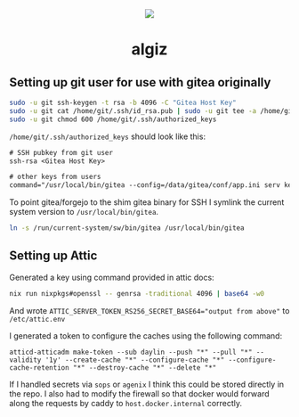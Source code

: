 <div align="center">
<img src="https://upload.wikimedia.org/wikipedia/commons/d/df/Runic_letter_algiz.svg">
<h1>algiz</h1>
</div>

## Setting up git user for use with gitea originally

```sh
sudo -u git ssh-keygen -t rsa -b 4096 -C "Gitea Host Key"
sudo -u git cat /home/git/.ssh/id_rsa.pub | sudo -u git tee -a /home/git/.ssh/authorized_keys
sudo -u git chmod 600 /home/git/.ssh/authorized_keys
```

`/home/git/.ssh/authorized_keys` should look like this:

```txt
# SSH pubkey from git user
ssh-rsa <Gitea Host Key>

# other keys from users
command="/usr/local/bin/gitea --config=/data/gitea/conf/app.ini serv key-1",no-port-forwarding,no-X11-forwarding,no-agent-forwarding,no-pty <user pubkey>
```

To point gitea/forgejo to the shim gitea binary for SSH I symlink the current system version to `/usr/local/bin/gitea`.

```sh
ln -s /run/current-system/sw/bin/gitea /usr/local/bin/gitea
```

## Setting up Attic

Generated a key using command provided in attic docs:
```sh
nix run nixpkgs#openssl -- genrsa -traditional 4096 | base64 -w0
```
And wrote `ATTIC_SERVER_TOKEN_RS256_SECRET_BASE64="output from above"` to `/etc/attic.env`

I generated a token to configure the caches using the following command:

```
atticd-atticadm make-token --sub daylin --push "*" --pull "*" --validity '1y' --create-cache "*" --configure-cache "*" --configure-cache-retention "*" --destroy-cache "*" --delete "*"
```

If I handled secrets via `sops` or `agenix` I think this could be stored directly in the repo.
I also had to modify the firewall so that docker would forward along the requests by caddy to `host.docker.internal` correctly.


